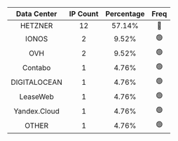 | Data Center | IP Count | Percentage | Freq |
|:------------:|:--------:|:-----------:|:-----:|
| HETZNER | 12 | 57.14% | 🔴 |
| IONOS | 2 | 9.52% | 🟢 |
| OVH | 2 | 9.52% | 🟢 |
| Contabo | 1 | 4.76% | 🟢 |
| DIGITALOCEAN | 1 | 4.76% | 🟢 |
| LeaseWeb | 1 | 4.76% | 🟢 |
| Yandex.Cloud | 1 | 4.76% | 🟢 |
| OTHER | 1 | 4.76% | 🟢 |